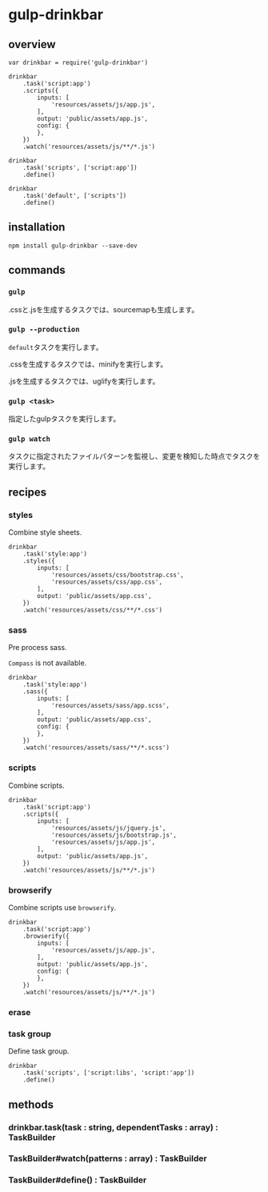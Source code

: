 # gulp-drinkbar

## overview


```
var drinkbar = require('gulp-drinkbar')

drinkbar
	.task('script:app')
	.scripts({
		inputs: [
			'resources/assets/js/app.js',
		],
		output: 'public/assets/app.js',
		config: {
		},
	})
	.watch('resources/assets/js/**/*.js')

drinkbar
	.task('scripts', ['script:app'])
	.define()

drinkbar
	.task('default', ['scripts'])
	.define()

```


## installation

```
npm install gulp-drinkbar --save-dev
```

## commands

### `gulp`

.cssと.jsを生成するタスクでは、sourcemapも生成します。

### `gulp --production`

`default`タスクを実行します。

.cssを生成するタスクでは、minifyを実行します。

.jsを生成するタスクでは、uglifyを実行します。

### `gulp <task>`

指定したgulpタスクを実行します。

### `gulp watch`

タスクに指定されたファイルパターンを監視し、変更を検知した時点でタスクを実行します。

## recipes

### styles

Combine style sheets.

```
drinkbar
	.task('style:app')
	.styles({
		inputs: [
			'resources/assets/css/bootstrap.css',
			'resources/assets/css/app.css',
		],
		output: 'public/assets/app.css',
	})
	.watch('resources/assets/css/**/*.css')
```

### sass

Pre process sass.

`Compass` is not available.

```
drinkbar
	.task('style:app')
	.sass({
		inputs: [
			'resources/assets/sass/app.scss',
		],
		output: 'public/assets/app.css',
		config: {
		},
	})
	.watch('resources/assets/sass/**/*.scss')
```

### scripts

Combine scripts.

```
drinkbar
	.task('script:app')
	.scripts({
		inputs: [
			'resources/assets/js/jquery.js',
			'resources/assets/js/bootstrap.js',
			'resources/assets/js/app.js',
		],
		output: 'public/assets/app.js',
	})
	.watch('resources/assets/js/**/*.js')
```

### browserify

Combine scripts use `browserify`.

```
drinkbar
	.task('script:app')
	.browserify({
		inputs: [
			'resources/assets/js/app.js',
		],
		output: 'public/assets/app.js',
		config: {
		},
	})
	.watch('resources/assets/js/**/*.js')
```

### erase

### task group

Define task group.

```
drinkbar
	.task('scripts', ['script:libs', 'script:'app'])
	.define()
```

## methods

### drinkbar.task(task : string, dependentTasks : array) : TaskBuilder

### TaskBuilder#watch(patterns : array) : TaskBuilder

### TaskBuilder#define() : TaskBuilder

